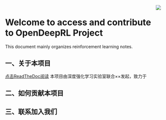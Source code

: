 <img align="right" src="https://github-readme-stats.vercel.app/api?username=neurondance&show_icons=true&icon_color=CE1D2D&text_color=718096&bg_color=ffffff&hide_title=true" /> 


# Welcome to access and contribute to **OpenDeepRL** Project
This document mainly organizes reinforcement learning notes.


## 一、关于本项目
[点击ReadTheDoc阅读](https://opendeeprl.readthedocs.io/zh_CN/latest/index.html) 
本项目由深度强化学习实验室联合××发起，致力于
## 二、如何贡献本项目
## 三、联系加入我们
